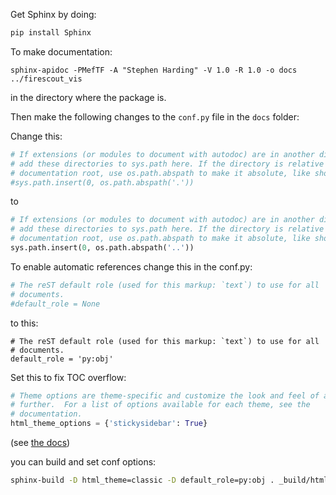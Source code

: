 Get Sphinx by doing:

```bash
pip install Sphinx
```

To make documentation:

```
sphinx-apidoc -PMefTF -A "Stephen Harding" -V 1.0 -R 1.0 -o docs ../firescout_vis
```

in the directory where the package is.

Then make the following changes to the `conf.py` file in the `docs` folder:

Change this:

```python
# If extensions (or modules to document with autodoc) are in another directory,
# add these directories to sys.path here. If the directory is relative to the
# documentation root, use os.path.abspath to make it absolute, like shown here.
#sys.path.insert(0, os.path.abspath('.'))
```

to

```python
# If extensions (or modules to document with autodoc) are in another directory,
# add these directories to sys.path here. If the directory is relative to the
# documentation root, use os.path.abspath to make it absolute, like shown here.
sys.path.insert(0, os.path.abspath('..'))
```

To enable automatic references change this in the conf.py:

```python
# The reST default role (used for this markup: `text`) to use for all
# documents.
#default_role = None
```

to this:

```
# The reST default role (used for this markup: `text`) to use for all
# documents.
default_role = 'py:obj'
```

Set this to fix TOC overflow:

```python
# Theme options are theme-specific and customize the look and feel of a theme
# further.  For a list of options available for each theme, see the
# documentation.
html_theme_options = {'stickysidebar': True}
```

(see [the docs](http://www.sphinx-doc.org/en/1.4.9/markup/inline.html#xref-syntax))

you can build and set conf options:

```bash
sphinx-build -D html_theme=classic -D default_role=py:obj . _build/html
```
